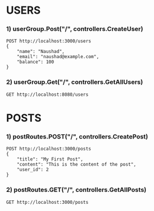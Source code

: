 # USERS
### 1) userGroup.Post("/", controllers.CreateUser)
```console
POST http://localhost:3000/users
{
    "name": "Naushad",
    "email": "naushad@example.com",
    "balance": 100
}

```

### 2) userGroup.Get("/", controllers.GetAllUsers)
```console
GET http://localhost:8080/users
```

# POSTS
### 1) postRoutes.POST("/", controllers.CreatePost)
```console
POST http://localhost:3000/posts
{
    "title": "My First Post",
    "content": "This is the content of the post",
    "user_id": 2
}
```

### 2)  postRoutes.GET("/", controllers.GetAllPosts)
```console
GET http://localhost:3000/posts
```


